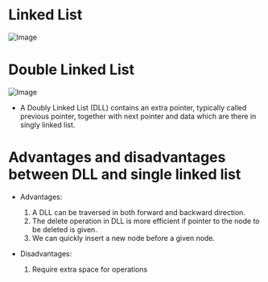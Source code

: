 # Linked List

![Image](http://interactivepython.org/runestone/static/pythonds/_images/linkedlist.png)


# Double Linked List

![Image](https://www.geeksforgeeks.org/wp-content/uploads/gq/2014/03/DLL1.png)

- A Doubly Linked List (DLL) contains an extra pointer, typically called previous pointer, together with next pointer and data which are there in singly linked list.


# Advantages and disadvantages between DLL and single linked list

- Advantages: 
    1. A DLL can be traversed in both forward and backward direction.
    2. The delete operation in DLL is more efficient if pointer to the node to be deleted is given.
    3. We can quickly insert a new node before a given node.

- Disadvantages:
    1. Require extra space for operations

